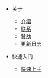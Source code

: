 - 关于
  
  - [介绍](zh-cn/about/introduction.md)
  - [联系](zh-cn/about/contact.md)
  - [赞助](zh-cn/about/sponsor.md)
  - [更新日志](zh-cn/about/changelog.md)
 
- 快速入门

  - [快速上手](zh-cn/guide/quickstart.md)


